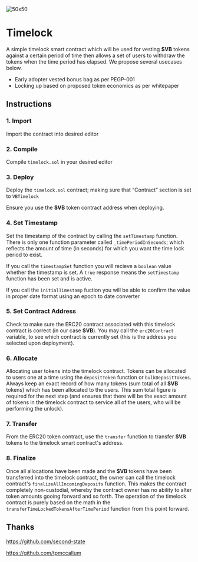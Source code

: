 ![50x50](https://user-images.githubusercontent.com/118863576/205505593-18a8a22d-20ee-45f2-bed6-b6c86f5c2ed5.png)
# Timelock
A simple timelock smart contract which will be used for vesting <b>$VB</b> tokens against a certain period of time then allows a set of users to withdraw the tokens when the time period has elapsed. We propose several usecases below.<p>
* Early adopter vested bonus bag as per PEGP-001
* Locking up based on proposed token economics as per whitepaper
## Instructions
### 1. Import
Import the contract into desired editor
### 2. Compile
Compile `timelock.sol` in your desired editor
### 3. Deploy
Deploy the `timelock.sol` contract; making sure that “Contract” section is set to `VBTimelock`

Ensure you use the <b>$VB</b> token contract address when deploying.
### 4. Set Timestamp
Set the timestamp of the contract by calling the `setTimestamp` function. There is only one function parameter called `_timePeriodInSeconds`; which reflects the amount of time (in seconds) for which you want the time lock period to exist.

If you call the `timestampSet` function you will recieve a `boolean` value whether the timestamp is set. A `true` response means the `setTimestamp` function has been set and is active.

If you call the `initialTimestamp` fuction you will be able to confirm the value in proper date format using an epoch to date converter
### 5. Set Contract Address
Check to make sure the ERC20 contract associated with this timelock contract is correct (in our case <b>$VB</b>). You may call the `erc20Contract` variable, to see which contract is currently set (this is the address you selected upon deployment).
### 6. Allocate
Allocating user tokens into the timelock contract. Tokens can be allocated to users one at a time using the `depositToken` function or `bulkDepositTokens`. Always keep an exact record of how many tokens (sum total of all <b>$VB</b> tokens) which has been allocated to the users. This sum total figure is required for the next step (and ensures that there will be the exact amount of tokens in the timelock contract to service all of the users, who will be performing the unlock).
### 7. Transfer
From the ERC20 token contract, use the `transfer` function to transfer <b>$VB</b> tokens to the timelock smart contract's address.
### 8. Finalize
Once all allocations have been made and the <b>$VB</b> tokens have been transferred into the timelock contract, the owner can call the timelock contract's `finalizeAllIncomingDeposits` function. This makes the contract completely non-custodial, whereby the contract owner has no ability to alter token amounts gooing forward and so forth. The operation of the timelock contract is purely based on the math in the `transferTimeLockedTokensAfterTimePeriod` function from this point forward.

## Thanks
https://github.com/second-state

https://github.com/tpmccallum
